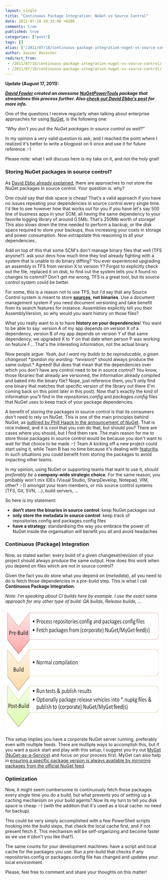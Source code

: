 ```yaml
---
layout: single
title: "Continuous Package Integration: NuGet vs Source Control"
date: 2011-07-18 19:32:00 +0200
comments: true
published: true
categories: ["post"]
tags: []
alias: ["/2011/07/18/continuous-package-integration-nuget-vs-source-control/"]
author: Xavier Decoster
redirect_from:
 - /2011/07/18/continuous-package-integration-nuget-vs-source-control/.html
 - /2011/07/18/continuous-package-integration-nuget-vs-source-control/.html
---
```

<p><strong>Update (August 17, 2011):</strong></p>

<p><strong><em><a href="http://twitter.com/#!/davidfowl" target="_blank">David Fowler</a> created an awesome <a href="https://github.com/davidfowl/NuGetPowerTools" target="_blank">NuGetPowerTools</a> package that streamlines this process further. Also <a href="http://blog.davidebbo.com/2011/08/easy-way-to-set-up-nuget-to-restore.html" target="_blank">check out David Ebbo's post</a> for more info.</em></strong></p>

<p>One of the questions I receive regularly when talking about enterprise approaches for using <a href="http://www.nuget.org" target="_blank">NuGet</a>, is the following one:</p>

<p><em>"Why don't you put the NuGet packages in source control as well?"</em></p>

<p>In my opinion a very valid question to ask, and I reached the point where I realized it's better to write a blogpost on it once and use it for future reference :-)</p>

<p>Please note: what I will discuss here is my take on it, and not the holy grail!</p>

<h3>Storing NuGet packages in source control?</h3>

<p>As <a href="http://blog.davidebbo.com/2011/03/using-nuget-without-committing-packages.html" target="_blank">David Ebbo already explained</a>, there are approaches to not store the NuGet packages in source control. Your question is: why?</p>

<p>One could say that disk space is cheap! That's a valid approach if you have no issues repeating your dependencies in source control every single time. I'd like to see however how that works out for you if you have let's say 500 line of business apps in your SCM, all having the same dependency to your favorite logging library of around 0.5Mb. That's 250Mb worth of storage! This also slows down the time needed to perform a backup, or the disk space required to store your backups, thus increasing your costs in storage and power consumption. Now extrapolate this reasoning to all your dependencies..</p>

<p>Add on top of this that some SCM's don't manage binary files that well (TFS anyone?): ask your devs how much time they lost already fighting with a system that is unable to do binary diffing? You ever experienced upgrading an assembly in TFS from version X to version Y? Forgot to explicitly check out the file, replaced it on disk, to find out the system tells you it found no changes to commit? Don't get me wrong, TFS is a great tool, but its source control system could be better.</p>

<p>For some, this is a reason not to use TFS, but I'd say that any Source Control system is meant to store <span style="font-weight: bold; text-decoration: underline;">sources</span>, <strong>not binaries</strong>. Use a document management system if you need document versioning and take benefit from its search features for instance. Assemblies explicitly tell you their AssemblyVersion, so why would you want history on those files?</p>

<p>What you really want to is to have <strong>history on your dependencies</strong>! You want to be able to say: version A of my app depends on version X of a dependency, version B of my app depends on version Y of that same dependency, we upgraded X to Y on that date when person P was working on feature F... That's the interesting information, not the actual binary.</p>

<p>Now people argue: <em>Yeah, but I want my builds to be reproducable, a given changeset *(pardon my wording: *revision</em>)* should always produce the same output.* Agreed! But does that mean that the dependencies over which you don't have any control need to be in source control? You know, those libraries that already are versioned, the information already compiled and baked into the binary file? Nope, just reference them, you'll only find one binary that matches that specific version of the library out there (I'm coming back on this point later in this post). Now that's exactly the kind of information you'll find in the <em>repositories.config</em> and <em>packages.config</em> files that NuGet uses to keep track of your package dependencies.</p>

<p>A benefit of storing the packages in source control is that its consumers don't need to rely on NuGet. This is one of the main principles behind NuGet, as <a href="http://haacked.com/archive/2010/10/06/introducing-nupack-package-manager.aspx" target="_blank">outlined by Phill Haack in the announcement of NuGet</a>. That is nice indeed, and it is cool that you <em>can</em> do that, but should you? There are cases where you should, but I find them rare. The main reason for me to store those packages in source control would be because you don't want to wait for that choice to be made :-) Team A kicking off a new project could start using it, while Team B has no time because it's dealing with <a href="http://en.wikipedia.org/wiki/Feature_creep" target="_blank">featuritis</a>. In such situations you could benefit from storing the packages to avoid impacting other teams. </p>

<p>In my opinion, using NuGet or supporting teams that want to use it, <em>should preferably be</em> a <strong>company-wide strategic choice</strong>. For the same reason, you probably won't mix IDEs (Visual Studio, SharpDevelop, Notepad, VIM, other? :-)) amongst your team members, or mix source control systems (TFS, Git, SVN, ...), build servers, ...</p>

<p>So here is my statement:</p>

<ul>
<li><strong>don't store the binaries in source control</strong>: keep NuGet packages out</li>
<li><strong>only store the metadata in source control</strong>: keep track of repositories.config and packages.config files</li>
<li><strong>have a strategy</strong>: standardising the way you embrace the power of NuGet inside the organisation will benefit you all and avoid headaches</li>
</ul>

<h3>Continuous (Package) Integration</h3>

<p>Now, as stated earlier: every build of a given changeset/revision of your project should always produce the same output. How does this work when you depend on files which are not in source control?</p>

<p>Given the fact you do store what you depend on (<em>metadata</em>), all you need to do is fetch those dependencies in a pre-build step. This is what I call <strong>Continuous Package Integration</strong>.</p>

<p><em>Note: I'm speaking about CI builds here by example. I use the exact same approach for any other type of build: QA builds, Release builds, ...</em></p>

<p><img width="650" height="392" alt="" src="/images/2011-07-18/cpi.png" /></p>

<p>This setup implies you have a corporate NuGet server running, preferably even with multiple feeds. There are multiple ways to accomplish this, but if you want a quick start and play with this setup, I suggest you try out <a href="http://www.myget.org" target="_blank">MyGet (NuGet-as-a-Service)</a> and focus on your process first. MyGet can also help in <a href="http://blog.maartenballiauw.be/post/2011/07/15/Copy-packages-from-one-NuGet-feed-to-another.aspx" target="_blank">ensuring a specific package version is always available by mirroring packages from the official NuGet feed</a>.</p>

<h3>Optimization</h3>

<p>Now, it might seem cumbersome to continuously fetch those packages every single time you do a build, but what prevents you of setting up a caching mechanism on your build agents? Now its my turn to tell you disk space is cheap :-) (with the addition that it's used as a local cache: no need for backup).</p>

<p>This could be very simply accomplished with a few PowerShell scripts hooking into the build steps, that check the local cache first, and if not present fetch it. This mechanism will be self-organizing and become faster as we use it (don't you like that?).</p>

<p>The same counts for your development machines: have a script and local cache for the packages you use. Run a pre-build that checks if any repositories.config or packages.config file has changed and updates your local environment.</p>

<p>Please, feel free to comment and share your thoughts on this matter!</p>

